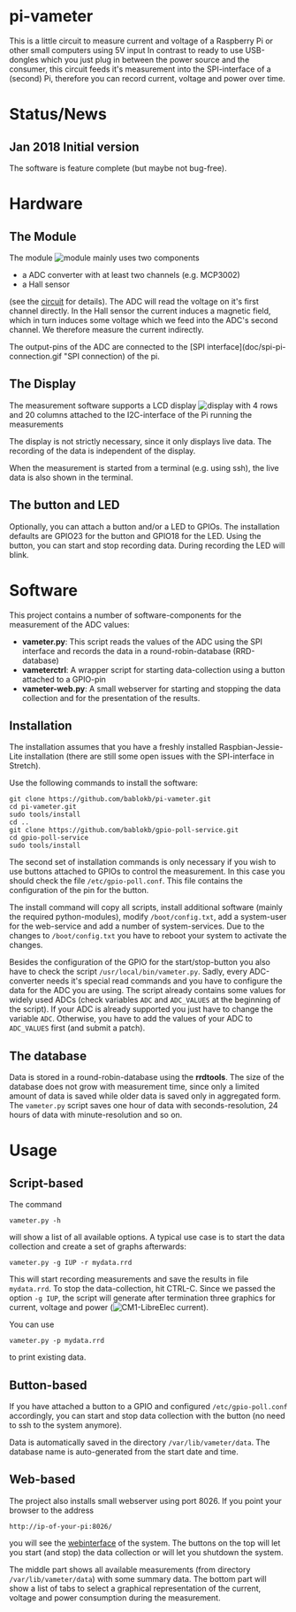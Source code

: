 pi-vameter
==========

This is a little circuit to measure current and voltage of a Raspberry Pi
or other small computers using 5V input In contrast to ready to use
USB-dongles which you just plug in between the power source and the consumer,
this circuit feeds it's measurement into the SPI-interface  of a (second) Pi,
therefore you can record current, voltage and power over time.


Status/News
===========

Jan 2018 Initial version
------------------------

The software is feature complete (but maybe not bug-free).


Hardware
========

The Module
----------

The module ![](doc/module.jpg "module") mainly uses two components

  - a ADC converter with at least two channels (e.g. MCP3002)
  - a Hall sensor

(see  the [circuit](doc/circuit-module.gif "circuit") for details).
The ADC will read the voltage on it's first channel directly. In the
Hall sensor the current induces a magnetic field, which in turn induces
some voltage which we feed into the ADC's second channel. We therefore
measure the current indirectly.

The output-pins of the ADC are connected to the
[SPI interface](doc/spi-pi-connection.gif "SPI connection) of the pi.


The Display
-----------

The measurement software supports a LCD display ![](doc/display.jpg "display")
with 4 rows and 20 columns attached to the I2C-interface of the Pi running the
measurements

The display is not strictly necessary, since it only displays live data.
The recording of the data is independent of the display.

When the measurement is started from a terminal (e.g. using ssh), the
live data is also shown in the terminal.


The button and LED
------------------

Optionally, you can attach a button and/or a LED to GPIOs. The installation
defaults are GPIO23 for the button and GPIO18 for the LED. Using the button,
you can start and stop recording data. During recording the LED will blink.


Software
========

This project contains a number of software-components for the measurement
of the ADC values:

  - **vameter.py**: This script reads the values of the ADC using the SPI
    interface and records the data in a round-robin-database (RRD-database)
  - **vameterctrl**: A wrapper script for starting data-collection using
    a button attached to a GPIO-pin
  - **vameter-web.py**: A small webserver for starting and stopping the data
    collection and for the presentation of the results.


Installation
------------

The installation assumes that you have a freshly installed
Raspbian-Jessie-Lite installation (there are still some open issues with
the SPI-interface in Stretch).

Use the following commands to install the software:

    git clone https://github.com/bablokb/pi-vameter.git
    cd pi-vameter.git
    sudo tools/install
    cd ..
    git clone https://github.com/bablokb/gpio-poll-service.git
    cd gpio-poll-service
    sudo tools/install

The second set of installation commands is only necessary if you wish to
use buttons attached to GPIOs to control the measurement. In this case
you should check the file `/etc/gpio-poll.conf`. This file contains the
configuration of the pin for the button.

The install command will copy all scripts, install additional software
(mainly the required python-modules), modify `/boot/config.txt`, add a
system-user for the web-service and add a number of system-services. Due
to the changes to `/boot/config.txt` you have to reboot your system to
activate the changes.

Besides the configuration of the GPIO for the start/stop-button you also
have to check the script `/usr/local/bin/vameter.py`. Sadly, every ADC-converter
needs it's special read commands and you have to configure the data
for the ADC you are using. The script already contains some values for
widely used ADCs (check variables `ADC` and `ADC_VALUES` at the beginning
of the script). If your ADC is already supported you just have to change
the variable `ADC`. Otherwise, you have to add the values of your ADC to
`ADC_VALUES` first (and submit a patch).


The database
------------

Data is stored in a round-robin-database using the **rrdtools**. The size
of the database does not grow with measurement time, since only a limited
amount of data is saved while older data is saved only in aggregated form.
The `vameter.py` script saves one hour of data with seconds-resolution,
24 hours of data with minute-resolution and so on.


Usage
=====

Script-based
------------

The command

    vameter.py -h

will show a list of all available options. A typical use case is to
start the data collection and create a set of graphs afterwards:

    vameter.py -g IUP -r mydata.rrd

This will start recording measurements and save the results in file `mydata.rrd`.
To stop the data-collection, hit CTRL-C. Since we passed the option `-g IUP`,
the script will generate after termination three graphics for current, voltage
and power (![](doc/cm1-LibreElec-I.png "CM1-LibreElec current")).

You can use

    vameter.py -p mydata.rrd

to print existing data.


Button-based
------------

If you have attached a button to a GPIO and configured `/etc/gpio-poll.conf`
accordingly, you can start and stop data collection with the button (no need
to ssh to the system anymore).

Data is automatically saved in the directory `/var/lib/vameter/data`. The
database name is auto-generated from the start date and time.


Web-based
---------

The project also installs small webserver using port 8026. If you point
your browser to the address

    http://ip-of-your-pi:8026/

you will see the [webinterface](doc/web.png "webinterface") of the system.
The buttons on the top will let you start (and stop) the data collection
or will let you shutdown the system.

The middle part shows all available measurements (from directory
`/var/lib/vameter/data`) with some summary data. The bottom part
will show a list of tabs to select a graphical representation of the
current, voltage and power consumption during the measurement.
